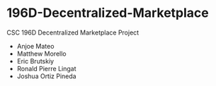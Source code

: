 # 196D-Decentralized-Marketplace
CSC 196D Decentralized Marketplace Project
- Anjoe Mateo
- Matthew Morello
- Eric Brutskiy
- Ronald Pierre Lingat
- Joshua Ortiz Pineda
